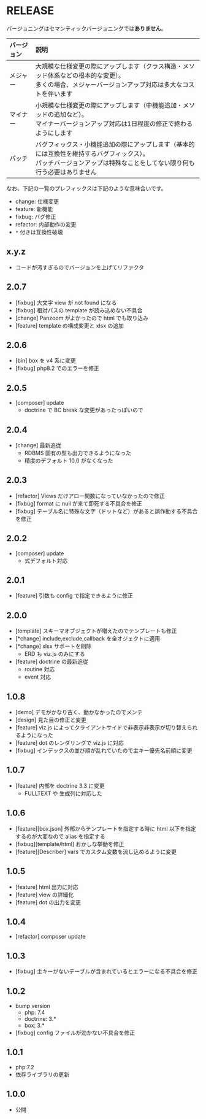 # RELEASE

バージョニングはセマンティックバージョニングでは**ありません**。

| バージョン   | 説明
|:--           |:--
| メジャー     | 大規模な仕様変更の際にアップします（クラス構造・メソッド体系などの根本的な変更）。<br>多くの場合、メジャーバージョンアップ対応は多大なコストを伴います
| マイナー     | 小規模な仕様変更の際にアップします（中機能追加・メソッドの追加など）。<br>マイナーバージョンアップ対応は1日程度の修正で終わるようにします
| パッチ       | バグフィックス・小機能追加の際にアップします（基本的には互換性を維持するバグフィックス）。<br>パッチバージョンアップは特殊なことをしてない限り何も行う必要はありません

なお、下記の一覧のプレフィックスは下記のような意味合いです。

- change: 仕様変更
- feature: 新機能
- fixbug: バグ修正
- refactor: 内部動作の変更
- `*` 付きは互換性破壊

## x.y.z

- コードが汚すぎるのでバージョンを上げてリファクタ

## 2.0.7

- [fixbug] 大文字 view が not found になる
- [fixbug] 相対パスの template が読み込めない不具合
- [change] Panzoom がよかったので html でも取り込み
- [feature] template の構成変更と xlsx の追加

## 2.0.6

- [bin] box を v4 系に変更
- [fixbug] php8.2 でのエラーを修正

## 2.0.5

- [composer] update
  - doctrine で BC break な変更があったっぽいので

## 2.0.4

- [change] 最新追従
  - RDBMS 固有の型も出力できるようになった
  - 精度のデフォルト 10,0 がなくなった

## 2.0.3

- [refactor] Views だけアロー関数になっていなかったので修正
- [fixbug] format に null が来て即死する不具合を修正
- [fixbug] テーブル名に特殊な文字（ドットなど）があると誤作動する不具合を修正

## 2.0.2

- [composer] update
  - 式デフォルト対応

## 2.0.1

- [feature] 引数も config で指定できるように修正

## 2.0.0

- [template] スキーマオブジェクトが増えたのでテンプレートも修正
- [*change] include,exclude,callback を全オジェクトに適用
- [*change] xlsx サポートを削除
  - ERD も viz.js のみにする
- [feature] doctrine の最新追従
  - routine 対応
  - event 対応

## 1.0.8

- [demo] デモがかなり古く、動かなかったのでメンテ
- [design] 見た目の修正と変更
- [feature] viz.js によってクライアントサイドで非表示非表示が切り替えられるようになった
- [feature] dot のレンダリングで viz.js に対応
- [fixbug] インデックスの並び順が乱れていたので主キー優先名前順に変更

## 1.0.7

- [feature] 内部を doctrine 3.3 に変更
  - FULLTEXT や 生成列に対応した

## 1.0.6

- [feature][box.json] 外部からテンプレートを指定する時に html 以下を指定するのが大変なので alias を指定する
- [fixbug][template/html] おかしな挙動を修正
- [feature][Describer] vars でカスタム変数を流し込めるように変更

## 1.0.5

- [feature] html 出力に対応
- [feature] view の詳細化
- [feature] dot の出力を変更

## 1.0.4

- [refactor] composer update

## 1.0.3

- [fixbug] 主キーがないテーブルが含まれているとエラーになる不具合を修正

## 1.0.2

- bump version
  - php: 7.4
  - doctrine: 3.*
  - box: 3.*
- [fixbug] config ファイルが効かない不具合を修正

## 1.0.1

- php:7.2
- 依存ライブラリの更新

## 1.0.0

- 公開
